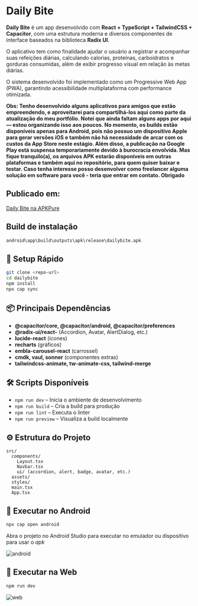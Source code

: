 # Daily Bite

**Daily Bite** é um app desenvolvido com **React + TypeScript + TailwindCSS + Capacitor**, com uma estrutura moderna e diversos componentes de interface baseados na biblioteca **Radix UI**.

O aplicativo tem como finalidade ajudar o usuário a registrar e acompanhar suas refeições diárias, calculando calorias, proteínas, carboidratos e gorduras consumidas, além de exibir progresso visual em relação às metas diárias.

O sistema desenvolvido foi implementado como um Progressive Web App (PWA), garantindo acessibilidade multiplataforma com performance otimizada.

**Obs: Tenho desenvolvido alguns aplicativos para amigos que estão empreendendo, e aproveitarei para compartilhá-los aqui como parte da atualização do meu portfólio.
Notei que ainda faltam alguns apps por aqui — estou organizando isso aos poucos. No momento, os builds estão disponíveis apenas para Android, pois não possuo um dispositivo Apple para gerar versões iOS e também não há necessidade de arcar com os custos da App Store neste estágio. Além disso, a publicação na Google Play está suspensa temporariamente devido à burocracia envolvida. Mas fique tranquilo(a), os arquivos APK estarão disponíveis em outras plataformas e também aqui no repositório, para quem quiser baixar e testar. Caso tenha interesse posso desenvolver como freelancer alguma solução em software para você - teria que entrar em contato. Obrigado**

## Publicado em:

[Daily Bite na APKPure](https://apkpure.com/p/com.lameck.app)

## Build de instalação

```bash
android\app\build\outputs\apk\release\dailybite.apk
```

## 🚀 Setup Rápido

```bash
git clone <repo-url>
cd dailybite
npm install
npx cap sync
```

## 📦 Principais Dependências

- **@capacitor/core, @capacitor/android, @capacitor/preferences**
- **@radix-ui/react-** (Accordion, Avatar, AlertDialog, etc.)
- **lucide-react** (ícones)
- **recharts** (gráficos)
- **embla-carousel-react** (carrossel)
- **cmdk, vaul, sonner** (componentes extras)
- **tailwindcss-animate, tw-animate-css, tailwind-merge**

## 🛠️ Scripts Disponíveis

- `npm run dev` – Inicia o ambiente de desenvolvimento
- `npm run build` – Cria a build para produção
- `npm run lint` – Executa o linter
- `npm run preview` – Visualiza a build localmente

## ⚙️ Estrutura do Projeto

```
src/
  components/
    Layout.tsx
    Navbar.tsx
    ui/ (accordion, alert, badge, avatar, etc.)
  assets/
  styles/
  main.tsx
  App.tsx
```

## 📲 Executar no Android

```bash
npx cap open android
```

Abra o projeto no Android Studio para executar no emulador ou dispositivo para usar o _apk_

![android](https://i.postimg.cc/RhMwQxmZ/Captura-de-tela-2025-05-08-215756.png)

## 📲 Executar na Web

```bash
npm run dev
```

![web](https://i.postimg.cc/xjRvj8GJ/Captura-de-tela-2025-05-08-215842.png)
